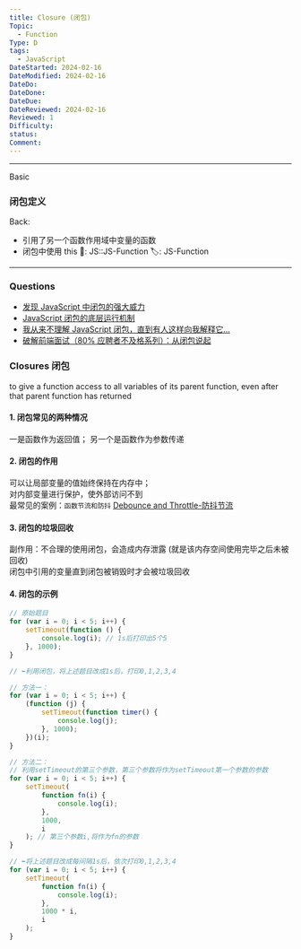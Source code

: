 ```yaml
---
title: Closure (闭包)
Topic:
  - Function
Type: D
tags:
  - JavaScript
DateStarted: 2024-02-16
DateModified: 2024-02-16
DateDo:
DateDone:
DateDue:
DateReviewed: 2024-02-16
Reviewed: 1
Difficulty:
status:
Comment:
---
```


---

Basic

### 闭包定义

Back:

- 引用了另一个函数作用域中变量的函数
- 闭包中使用 this
  📌: JS::JS-Function
  🏷️: JS-Function

---

### Questions

- [发现 JavaScript 中闭包的强大威力](https://juejin.cn/post/6844903769646317576 "https://juejin.cn/post/6844903769646317576")
- [JavaScript 闭包的底层运行机制](https://link.juejin.cn/?target=http%3A%2F%2Fblog.leapoahead.com%2F2015%2F09%2F15%2Fjs-closure%2F "http://blog.leapoahead.com/2015/09/15/js-closure/")
- [我从来不理解 JavaScript 闭包，直到有人这样向我解释它...](https://link.juejin.cn/?target=https%3A%2F%2Fzhuanlan.zhihu.com%2Fp%2F56490498 "https://zhuanlan.zhihu.com/p/56490498")
- [破解前端面试（80% 应聘者不及格系列）：从闭包说起](https://juejin.cn/post/6844903474212143117#heading-0 "https://juejin.cn/post/6844903474212143117#heading-0")

### Closures 闭包

to give a function access to all variables of its parent function, even after that parent function has returned

#### 1. 闭包常见的两种情况

一是函数作为返回值； 另一个是函数作为参数传递

#### 2. 闭包的作用

可以让局部变量的值始终保持在内存中；  
对内部变量进行保护，使外部访问不到  
最常见的案例：`函数节流和防抖` [Debounce and Throttle-防抖节流](Debounce-and-Throttle-防抖节流.md)

#### 3. 闭包的垃圾回收

副作用：不合理的使用闭包，会造成内存泄露 (就是该内存空间使用完毕之后未被回收)  
闭包中引用的变量直到闭包被销毁时才会被垃圾回收

#### 4. 闭包的示例

```javascript
// 原始题目
for (var i = 0; i < 5; i++) {
	setTimeout(function () {
		console.log(i); // 1s后打印出5个5
	}, 1000);
}

// ⬅️利用闭包，将上述题目改成1s后，打印0,1,2,3,4

// 方法一：
for (var i = 0; i < 5; i++) {
	(function (j) {
		setTimeout(function timer() {
			console.log(j);
		}, 1000);
	})(i);
}

// 方法二：
// 利用setTimeout的第三个参数，第三个参数将作为setTimeout第一个参数的参数
for (var i = 0; i < 5; i++) {
	setTimeout(
		function fn(i) {
			console.log(i);
		},
		1000,
		i
	); // 第三个参数i,将作为fn的参数
}

// ⬅️将上述题目改成每间隔1s后，依次打印0,1,2,3,4
for (var i = 0; i < 5; i++) {
	setTimeout(
		function fn(i) {
			console.log(i);
		},
		1000 * i,
		i
	);
}
```
